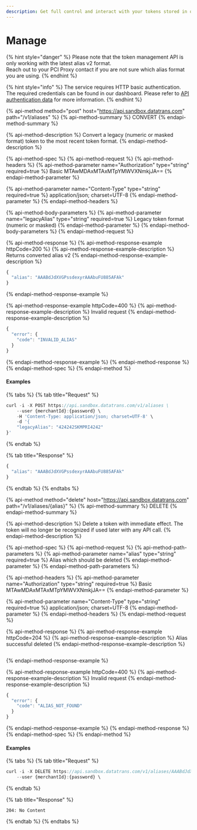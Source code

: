 ```yaml
---
description: Get full control and interact with your tokens stored in our vault
---
```


# Manage

{% hint style="danger" %}
Please note that the token management API is only working with the latest alias v2 format.   
Reach out to your PCI Proxy contact if you are not sure which alias format you are using. 
{% endhint %}

{% hint style="info" %}
The service requires HTTP basic authentication. The required credentials can be found in our dashboard. Please refer to [API authentication data](../guides/pci-proxy-dashboard/api-authentication-data.md#basic-authentication) for more information. 
{% endhint %}

{% api-method method="post" host="https://api.sandbox.datatrans.com" path="/v1/aliases" %}
{% api-method-summary %}
CONVERT
{% endapi-method-summary %}

{% api-method-description %}
Convert a legacy \(numeric or masked format\) token to the most recent token format.
{% endapi-method-description %}

{% api-method-spec %}
{% api-method-request %}
{% api-method-headers %}
{% api-method-parameter name="Authorization" type="string" required=true %}
Basic MTAwMDAxMTAxMTpYMWVXNmkjJA==
{% endapi-method-parameter %}

{% api-method-parameter name="Content-Type" type="string" required=true %}
application/json; charset=UTF-8
{% endapi-method-parameter %}
{% endapi-method-headers %}

{% api-method-body-parameters %}
{% api-method-parameter name="legacyAlias" type="string" required=true %}
Legacy token format \(numeric or masked\)
{% endapi-method-parameter %}
{% endapi-method-body-parameters %}
{% endapi-method-request %}

{% api-method-response %}
{% api-method-response-example httpCode=200 %}
{% api-method-response-example-description %}
Returns converted alias v2
{% endapi-method-response-example-description %}

```javascript
{
  "alias": "AAABdJdXVGPssdexyrAAAbuFU885AFAk"
}
```
{% endapi-method-response-example %}

{% api-method-response-example httpCode=400 %}
{% api-method-response-example-description %}
Invalid request
{% endapi-method-response-example-description %}

```javascript
{
  "error": {
    "code": "INVALID_ALIAS"
  }
}
```
{% endapi-method-response-example %}
{% endapi-method-response %}
{% endapi-method-spec %}
{% endapi-method %}

#### Examples

{% tabs %}
{% tab title="Request" %}
```javascript
curl -i -X POST https://api.sandbox.datatrans.com/v1/aliases \
	--user {merchantId}:{password} \
	-H 'Content-Type: application/json; charset=UTF-8' \
	-d '{
    "legacyAlias": "424242SKMPRI4242"
}'
```
{% endtab %}

{% tab title="Response" %}
```javascript
{
  "alias": "AAABdJdXVGPssdexyrAAAbuFU885AFAk"
}
```
{% endtab %}
{% endtabs %}

{% api-method method="delete" host="https://api.sandbox.datatrans.com" path="/v1/aliases/{alias}" %}
{% api-method-summary %}
DELETE
{% endapi-method-summary %}

{% api-method-description %}
Delete a token with immediate effect. The token will no longer be recognized if used later with any API call.
{% endapi-method-description %}

{% api-method-spec %}
{% api-method-request %}
{% api-method-path-parameters %}
{% api-method-parameter name="alias" type="string" required=true %}
Alias which should be deleted
{% endapi-method-parameter %}
{% endapi-method-path-parameters %}

{% api-method-headers %}
{% api-method-parameter name="Authorization" type="string" required=true %}
Basic MTAwMDAxMTAxMTpYMWVXNmkjJA==
{% endapi-method-parameter %}

{% api-method-parameter name="Content-Type" type="string" required=true %}
application/json; charset=UTF-8
{% endapi-method-parameter %}
{% endapi-method-headers %}
{% endapi-method-request %}

{% api-method-response %}
{% api-method-response-example httpCode=204 %}
{% api-method-response-example-description %}
Alias successful deleted
{% endapi-method-response-example-description %}

```

```
{% endapi-method-response-example %}

{% api-method-response-example httpCode=400 %}
{% api-method-response-example-description %}
Invalid request
{% endapi-method-response-example-description %}

```javascript
{
  "error": {
    "code": "ALIAS_NOT_FOUND"
  }
}
```
{% endapi-method-response-example %}
{% endapi-method-response %}
{% endapi-method-spec %}
{% endapi-method %}

#### Examples

{% tabs %}
{% tab title="Request" %}
```javascript
curl -i -X DELETE https://api.sandbox.datatrans.com/v1/aliases/AAABdJdXjl7ssdexyrAAAZleH7dSANH- \
	--user {merchantId}:{password} \

```
{% endtab %}

{% tab title="Response" %}
```
204: No Content
```
{% endtab %}
{% endtabs %}

